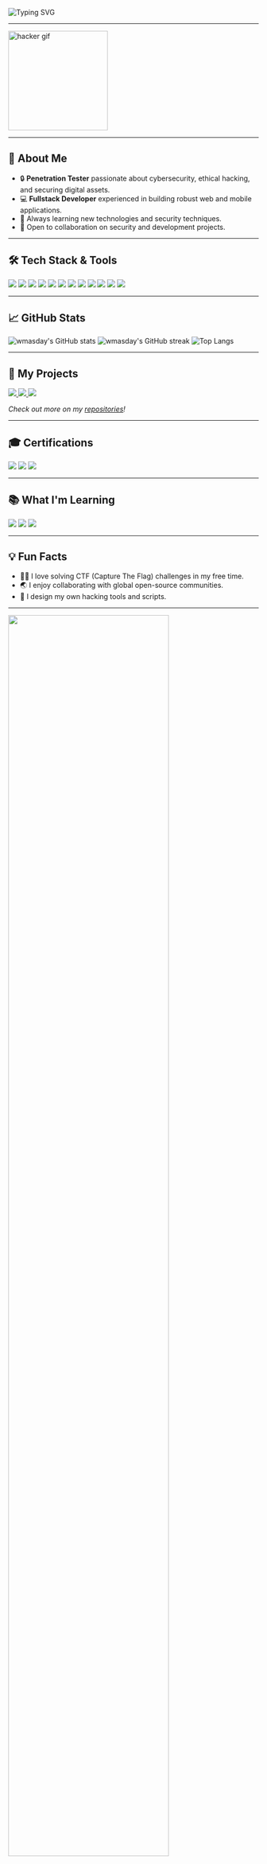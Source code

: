 <!-- Animated Header -->
<p align="left">
  <img src="https://readme-typing-svg.demolab.com?font=Fira+Code&size=32&pause=1000&color=36BCF7&left=true&vleft=true&width=600&lines=Hi+%F0%9F%91%8B%2C+I'm+Muhammad+Hidayat!;Penetration+Tester+%F0%9F%94%92;Fullstack+Developer+%F0%9F%92%BB;Welcome+to+my+GitHub+Profile!" alt="Typing SVG" />
</p>

---

<p align="left">
  <img src="https://media.giphy.com/media/26tn33aiTi1jkl6H6/giphy.gif" width="200" alt="hacker gif"/>
</p>

---

<h2 align="left">🚀 About Me</h2>

<ul>
  <li>🔒 <b>Penetration Tester</b> passionate about cybersecurity, ethical hacking, and securing digital assets.</li>
  <li>💻 <b>Fullstack Developer</b> experienced in building robust web and mobile applications.</li>
  <li>🌱 Always learning new technologies and security techniques.</li>
  <li>🤝 Open to collaboration on security and development projects.</li>
</ul>

---

<h2 align="left">🛠️ Tech Stack & Tools</h2>

<p align="left">
  <img src="https://img.shields.io/badge/Python-3776AB?style=for-the-badge&logo=python&logoColor=white"/>
  <img src="https://img.shields.io/badge/JavaScript-F7DF1E?style=for-the-badge&logo=javascript&logoColor=black"/>
  <img src="https://img.shields.io/badge/Node.js-339933?style=for-the-badge&logo=nodedotjs&logoColor=white"/>
  <img src="https://img.shields.io/badge/React-20232A?style=for-the-badge&logo=react&logoColor=61DAFB"/>
  <img src="https://img.shields.io/badge/Next.js-000000?style=for-the-badge&logo=nextdotjs&logoColor=white"/>
  <img src="https://img.shields.io/badge/Express.js-404D59?style=for-the-badge"/>
  <img src="https://img.shields.io/badge/MongoDB-4EA94B?style=for-the-badge&logo=mongodb&logoColor=white"/>
  <img src="https://img.shields.io/badge/PostgreSQL-316192?style=for-the-badge&logo=postgresql&logoColor=white"/>
  <img src="https://img.shields.io/badge/Bash-4EAA25?style=for-the-badge&logo=gnubash&logoColor=white"/>
  <img src="https://img.shields.io/badge/Linux-FCC624?style=for-the-badge&logo=linux&logoColor=black"/>
  <img src="https://img.shields.io/badge/Burp%20Suite-FF6600?style=for-the-badge&logo=burpsuite&logoColor=white"/>
  <img src="https://img.shields.io/badge/Metasploit-1F1F1F?style=for-the-badge&logo=metasploit&logoColor=white"/>
</p>

---

<h2 align="left">📈 GitHub Stats</h2>

<p align="left">
  <img src="https://github-readme-stats.vercel.app/api?username=wmasday&show_icons=true&theme=radical" alt="wmasday's GitHub stats"/>
  <img src="https://github-readme-streak-stats.herokuapp.com/?user=wmasday&theme=radical" alt="wmasday's GitHub streak"/>
  <img src="https://github-readme-stats.vercel.app/api/top-langs/?username=wmasday&layout=compact&theme=radical" alt="Top Langs"/>
</p>

---

<h2 align="left">🌟 My Projects</h2>

<p align="left">
  <a href="https://github.com/wmasday/project1">
    <img src="https://img.shields.io/badge/Project%20One-Fullstack-blue?style=for-the-badge"/>
  </a>
  <a href="https://github.com/wmasday/project2">
    <img src="https://img.shields.io/badge/Project%20Two-Pentest-orange?style=for-the-badge"/>
  </a>
  <a href="https://github.com/wmasday/project3">
    <img src="https://img.shields.io/badge/Project%20Three-Open%20Source-green?style=for-the-badge"/>
  </a>
</p>

<p align="left">
  <i>Check out more on my <a href="https://github.com/wmasday?tab=repositories">repositories</a>!</i>
</p>

---

<h2 align="left">🎓 Certifications</h2>

<p align="left">
  <img src="https://img.shields.io/badge/OSCP-informational?style=for-the-badge&logo=offensive-security&logoColor=white"/>
  <img src="https://img.shields.io/badge/CEH-informational?style=for-the-badge&logo=ec-council&logoColor=white"/>
  <img src="https://img.shields.io/badge/Other%20Cert-placeholder-lightgrey?style=for-the-badge"/>
</p>

---

<h2 align="left">📚 What I'm Learning</h2>

<p align="left">
  <img src="https://img.shields.io/badge/Go-00ADD8?style=for-the-badge&logo=go&logoColor=white"/>
  <img src="https://img.shields.io/badge/Cloud%20Security-4285F4?style=for-the-badge&logo=googlecloud&logoColor=white"/>
  <img src="https://img.shields.io/badge/AI%20Security-FF6F00?style=for-the-badge&logo=OpenAI&logoColor=white"/>
</p>

---

<h2 align="left">💡 Fun Facts</h2>

<ul>
  <li>🕵️‍♂️ I love solving CTF (Capture The Flag) challenges in my free time.</li>
  <li>🌏 I enjoy collaborating with global open-source communities.</li>
  <li>🎨 I design my own hacking tools and scripts.</li>
</ul>

---

<!-- Custom SVG Divider -->
<p align="left">
  <img src="https://raw.githubusercontent.com/wmasday/wmasday/main/assets/divider.svg" width="80%"/>
</p>

---

<h2 align="left">📱 Contact Me (Scan QR!)</h2>

<p align="left">
  <img src="https://api.qrserver.com/v1/create-qr-code/?data=https://linkedin.com/in/yourlinkedin&size=150x150" alt="QR code to LinkedIn"/>
</p>

---

<h2 align="left">🌐 Connect with Me</h2>

<p align="left">
  <a href="mailto:your.email@example.com"><img src="https://img.shields.io/badge/Email-D14836?style=for-the-badge&logo=gmail&logoColor=white"/></a>
  <a href="https://linkedin.com/in/yourlinkedin"><img src="https://img.shields.io/badge/LinkedIn-0077B5?style=for-the-badge&logo=linkedin&logoColor=white"/></a>
  <a href="https://twitter.com/yourtwitter"><img src="https://img.shields.io/badge/Twitter-1DA1F2?style=for-the-badge&logo=twitter&logoColor=white"/></a>
</p>

---

<p align="left">
  <img src="https://capsule-render.vercel.app/api?type=waving&color=36BCF7&height=100&section=footer"/>
</p> 